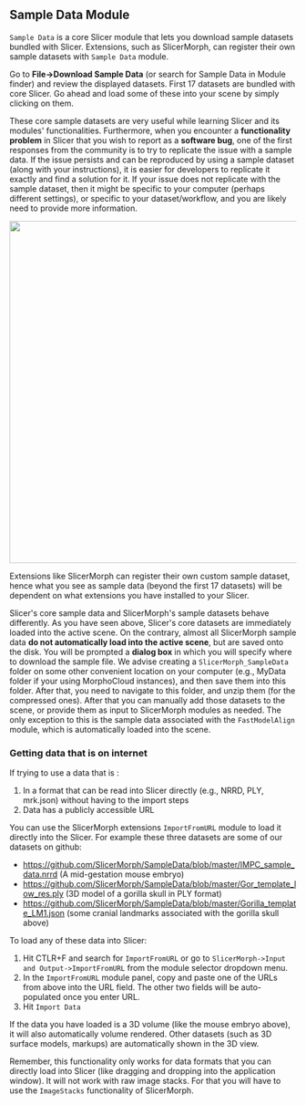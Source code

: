 ## Sample Data Module
`Sample Data` is a core Slicer module that lets you download sample datasets bundled with Slicer. Extensions, such as SlicerMorph, can register their own sample datasets with `Sample Data` module. 

Go to **File->Download Sample Data** (or search for Sample Data in Module finder) and review the displayed datasets. First 17 datasets are bundled with core Slicer. Go ahead and load some of these into your scene by simply clicking on them.

These core sample datasets are very useful while learning Slicer and its modules' functionalities. Furthermore, when you encounter a **functionality problem** in Slicer that you wish to report as a **software bug**, one of the first responses from the community is to try to replicate the issue with a sample data. If the issue persists and can be reproduced by using a sample dataset (along with your instructions), it is easier for developers to replicate it exactly and find a solution for it. If your issue does not replicate with the sample dataset, then it might be specific to your computer (perhaps different settings), or specific to your dataset/workflow, and you are likely need to provide more information.  

<img src="./SampleData.png" width="600px"/>

Extensions like SlicerMorph can register their own custom sample dataset, hence what you see as sample data (beyond the first 17 datasets) will be dependent on what extensions you have installed to your Slicer.  

Slicer's core sample data and SlicerMorph's sample datasets behave differently. As you have seen above, Slicer's core datasets are immediately loaded into the active scene. On the contrary, almost all SlicerMorph sample data **do not automatically load into the active scene**, but are saved onto the disk. You will be prompted a **dialog box** in which you will specify where to download the sample file. We advise creating a `SlicerMorph_SampleData` folder on some other convenient location on your computer (e.g., MyData folder if your using MorphoCloud instances), and then save them into this folder. After that, you need to navigate to this folder, and unzip them (for the compressed ones). After that you can manually add those datasets to the scene, or provide them as input to SlicerMorph modules as needed. The only exception to this is the sample data associated with the `FastModelAlign` module, which is automatically loaded into the scene. 

### Getting data that is on internet

If trying to use a data that is :
1. In a format that can be read into Slicer directly (e.g., NRRD, PLY, mrk.json) without having to the import steps
2. Data has a publicly accessible URL

You can use the SlicerMorph extensions `ImportFromURL` module to load it directly into the Slicer. For example these three datasets are some of our datasets on github:

* https://github.com/SlicerMorph/SampleData/blob/master/IMPC_sample_data.nrrd (A mid-gestation mouse embryo)
* https://github.com/SlicerMorph/SampleData/blob/master/Gor_template_low_res.ply (3D model of a gorilla skull in PLY format)
* https://github.com/SlicerMorph/SampleData/blob/master/Gorilla_template_LM1.json (some cranial landmarks associated with the gorilla skull above)

To load any of these data into Slicer:

1. Hit CTLR+F and search for `ImportFromURL` or go to `SlicerMorph->Input and Output->ImportFromURL` from the module selector dropdown menu.
2. In the `ImportFromURL` module panel, copy and paste one of the URLs from above into the URL field. The other two fields will be auto-populated once you enter URL.
3. Hit `Import Data`

If the data you have loaded is a 3D volume (like the mouse embryo above), it will also automatically volume rendered. Other datasets (such as 3D surface models, markups) are automatically shown in the 3D view.

Remember, this functionality only works for data formats that you can directly load into Slicer (like dragging and dropping into the application window). It will not work with raw image stacks. For that you will have to use the `ImageStacks` functionality of SlicerMorph.

